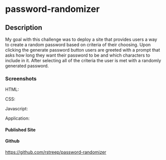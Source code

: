 # password-randomizer

## Description

My goal with this challenge was to deploy a site that provides users a way to create a random password based on criteria of their choosing. Upon clicking the generate password button users are greeted with a prompt that asks how long they want their password to be and which characters to include in it. After selecting all of the criteria the user is met with a randomly generated password.

### Screenshots

HTML:


CSS:


Javascript:


Application:


#### Published Site


#### Github
https://github.com/rstreep/password-randomizer